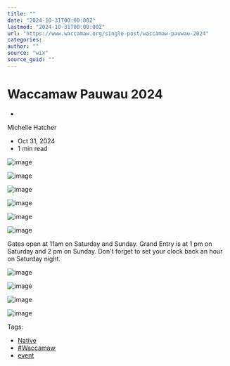 ```yaml
---
title: ""
date: "2024-10-31T00:00:00Z"
lastmod: "2024-10-31T00:00:00Z"
url: "https://www.waccamaw.org/single-post/waccamaw-pauwau-2024"
categories:
author: ""
source: "wix"
source_guid: ""
---
```


# Waccamaw Pauwau 2024

-

Michelle Hatcher
- Oct 31, 2024
- 1 min read

![image](https://static.wixstatic.com/media/98a108_e6c91ffbc2a7434e891b6115b7096814~mv2.jpg/v1/fill/w_250,h_250,fp_0.50_0.50,q_30,blur_30/98a108_e6c91ffbc2a7434e891b6115b7096814~mv2.jpg)

![image](https://static.wixstatic.com/media/98a108_e6c91ffbc2a7434e891b6115b7096814~mv2.jpg/v1/fill/w_323,h_323,fp_0.50_0.50,q_90/98a108_e6c91ffbc2a7434e891b6115b7096814~mv2.jpg)

![image](https://static.wixstatic.com/media/98a108_956112bb65a64856895427a990218829~mv2.jpg/v1/fill/w_251,h_250,fp_0.50_0.50,q_30,blur_30/98a108_956112bb65a64856895427a990218829~mv2.jpg)

![image](https://static.wixstatic.com/media/98a108_956112bb65a64856895427a990218829~mv2.jpg/v1/fill/w_324,h_323,fp_0.50_0.50,q_90/98a108_956112bb65a64856895427a990218829~mv2.jpg)

![image](https://static.wixstatic.com/media/98a108_e91ce20ef42e4b7b9c3d4c85d0b49b1d~mv2.jpg/v1/fill/w_250,h_250,fp_0.50_0.50,q_30,blur_30/98a108_e91ce20ef42e4b7b9c3d4c85d0b49b1d~mv2.jpg)

![image](https://static.wixstatic.com/media/98a108_e91ce20ef42e4b7b9c3d4c85d0b49b1d~mv2.jpg/v1/fill/w_323,h_323,fp_0.50_0.50,q_90/98a108_e91ce20ef42e4b7b9c3d4c85d0b49b1d~mv2.jpg)

Gates open at 11am on Saturday and Sunday.  Grand Entry is at 1 pm on Saturday and 2 pm on Sunday. Don't forget to set your clock back an hour on Saturday night.

![image](https://static.wixstatic.com/media/98a108_ce2dd97868ac4da9a84d498316c696eb~mv2.jpg/v1/fill/w_250,h_250,fp_0.50_0.50,q_30,blur_30/98a108_ce2dd97868ac4da9a84d498316c696eb~mv2.jpg)

![image](https://static.wixstatic.com/media/98a108_ce2dd97868ac4da9a84d498316c696eb~mv2.jpg/v1/fill/w_323,h_323,fp_0.50_0.50,q_90/98a108_ce2dd97868ac4da9a84d498316c696eb~mv2.jpg)

![image](https://static.wixstatic.com/media/98a108_abc78033ec9944f98636e568bbd6c258~mv2.jpg/v1/fill/w_251,h_250,fp_0.50_0.50,q_30,blur_30/98a108_abc78033ec9944f98636e568bbd6c258~mv2.jpg)

![image](https://static.wixstatic.com/media/98a108_abc78033ec9944f98636e568bbd6c258~mv2.jpg/v1/fill/w_324,h_323,fp_0.50_0.50,q_90/98a108_abc78033ec9944f98636e568bbd6c258~mv2.jpg)

Tags:

- [Native](https://www.waccamaw.org/updates/tags/native)
- [#Waccamaw](https://www.waccamaw.org/updates/tags/waccamaw-1)
- [event](https://www.waccamaw.org/updates/tags/event)

